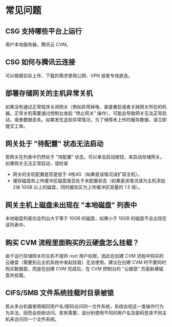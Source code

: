 # 常见问题
## CSG 支持哪些平台上运行
用户本地服务器，腾讯云 CVM。

## CSG 如何与腾讯云连接
可以根据实际上传、下载的需求使用公网、VPN 或者专线直连。

## 部署存储网关的主机异常关机
如果没有通过正常程序关闭网关（例如异常掉电、直接重启或者关掉网关所在的机器。正常关机需要通过控制台发起 "停止网关" 操作），可能会导致网关无法正常启动，或者数据丢失。如果发生这些异常情况，为了保障未上传的缓存数据，请立即提交工单。

## 网关处于 "待配置" 状态无法启动
若网关在列表中仍然处于 "待配置" 状态，可以单击启动按钮，来启动存储网关。如果网关无法正常启动，请检查

* 网关的主机配置是否是低于 4核4G（如果是该情况请扩容主机）。 
* 缓存磁盘和上传缓冲区磁盘是否处于未配置状态（如果是该情况请为主机添加 2块 10GB 以上的磁盘，同时缓存区为上传缓冲区容量的 1.5 倍）。

## 网关主机上磁盘未出现在 "本地磁盘" 列表中
本地磁盘列表仅会列出大于等于 10GB 的磁盘，如果小于 10GB 的磁盘不会出现在该列表中。

## 购买 CVM 流程里面购买的云硬盘怎么挂载？
由于运行存储网关的主机不提供 root 用户权限，因此在创建 CVM 流程中购买的云硬盘（需要到云主机系统中发起挂载）无法使用。建议在创建 CVM 时不要同时购买数据盘，而是在创建 CVM 完成后，在 CVM 控制台的 "云硬盘" 页面新建磁盘并挂载。 

## CIFS/SMB 文件系统挂载时目录被锁
若从多台机器使用相同用户名/密码访问同一文件系统，系统会视这一类操作行为为非法，因而会拒绝访问。若有需要，请分别使用不同的用户名及密码登录不同主机来访问同一个文件系统。








